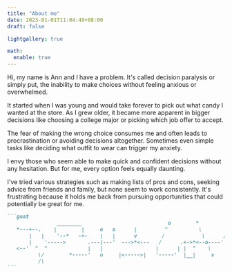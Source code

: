 ```yaml
---
title: "About me"
date: 2023-01-01T11:04:49+08:00
draft: false

lightgallery: true

math:
  enable: true
---
```


Hi, my name is Ann and I have a problem. It's called decision paralysis or simply put, the inability to make choices without feeling anxious or overwhelmed.

It started when I was young and would take forever to pick out what candy I wanted at the store. As I grew older, it became more apparent in bigger decisions like choosing a college major or picking which job offer to accept.

The fear of making the wrong choice consumes me and often leads to procrastination or avoiding decisions altogether. Sometimes even simple tasks like deciding what outfit to wear can trigger my anxiety.

I envy those who seem able to make quick and confident decisions without any hesitation. But for me, every option feels equally daunting.

I've tried various strategies such as making lists of pros and cons, seeking advice from friends and family, but none seem to work consistently. It's frustrating because it holds me back from pursuing opportunities that could potentially be great for me.

````markdown
```goat
                ________                            o        *          *   .--------------.
   *---+--.    |        |     o   o      |         ^          \        /   |  .----------.  |
       |   |    '--*   -+-    |   |      v        /            \      /    | |  <------.  | |
       |    '----->       .---(---'  --->*<---   /      .+->*<--o----'     | |          | | |
   <--'  ^  ^             |   |                 |      | |  ^    \         |  '--------'  | |
          \/        *-----'   o     |<----->|   '-----'  |__|     v         '------------'  |
          /\                                                               *---------------'
```
````